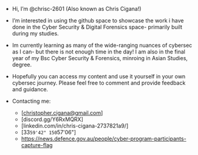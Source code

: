 - Hi, I’m @chrisc-2601 (Also known as Chris Cigana!)

- I’m interested in using the github space to showcase the work i have done in the Cyber Security & Digital Forensics space- primarily built during my studies.

- Im currently learning as many of the wide-ranging nuances of cybersec as I can- but there is not enough time in the day! I am also in the final year of my Bsc Cyber Security & Forensics, minroing in Asian Studies, degree.

- Hopefully you can access my content and use it yourself in your own cybersec journey. Please feel free to comment and provide feedback and guidance.

- Contacting me:
    - [christopher.cigana@gmail.com]
    - [discord.gg/Y6RxMQRX]
    - [linkedin.com/in/chris-cigana-2737821a9/]
    - [33`59'42" 150`57'06"]
    - https://news.defence.gov.au/people/cyber-program-participants-capture-flag

<!---
chrisc-2601/chrisc-2601 is a ✨ special ✨ repository because its `README.md` (this file) appears on your GitHub profile.
You can click the Preview link to take a look at your changes.
--->
